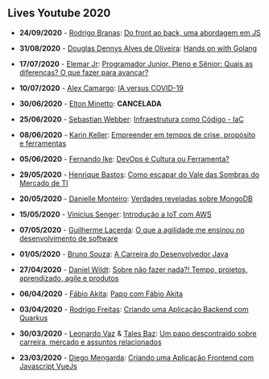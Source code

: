 ## Lives Youtube 2020

* **24/09/2020** - [Rodrigo Branas](https://linkedin.com/in/rodrigobranas): [Do front ao back, uma abordagem em JS](https://www.youtube.com/watch?v=jrb_1rBDBIQ)

* **31/08/2020** - [Douglas Dennys Alves de Oliveira](https://www.linkedin.com/in/douglas-dennys-381629119/): [Hands on with Golang](https://www.youtube.com/watch?v=4qBMNhentLA)

* **17/07/2020** - [Elemar Jr](https://www.linkedin.com/in/elemarjr/): [Programador Junior, Pleno e Sênior: Quais as diferenças? O que fazer para avançar?](https://youtu.be/Euv3lw2x1qY)

* **10/07/2020** - [Alex Camargo](https://predictcovid.com.br/): [IA versus COVID-19](https://www.youtube.com/watch?v=l2C321iGSzE)

* **30/06/2020** - [Elton Minetto](https://www.linkedin.com/in/eminetto/): **CANCELADA**

* **25/06/2020** - [Sebastian Webber](https://www.linkedin.com/in/sebawebber/): [Infraestrutura como Código - IaC](https://www.youtube.com/watch?v=jI2LkApP308)

* **08/06/2020** - [Karin Keller](https://www.linkedin.com/in/karinkeller/): [Empreender em tempos de crise, propósito e ferramentas](https://www.youtube.com/watch?v=FZNR_k7S2hY)

* **05/06/2020** - [Fernando Ike](https://www.linkedin.com/in/fernandoike/): [DevOps é Cultura ou Ferramenta?](https://www.youtube.com/watch?v=A2jBiDf7WuQ)

* **29/05/2020** - [Henrique Bastos](https://www.linkedin.com/in/henriquebastos/): [Como escapar do Vale das Sombras do Mercado de TI](https://www.youtube.com/watch?v=gyZWSeMnp54)

* **20/05/2020** - [Danielle Monteiro](https://www.linkedin.com/in/danimonteirodba/): [Verdades reveladas sobre MongoDB](https://www.youtube.com/watch?v=W_JBrDgKBo4)

* **15/05/2020** - [Vinicius Senger](https://www.linkedin.com/in/viniciussenger/): [Introdução a IoT com AWS](https://www.youtube.com/watch?v=YKkPJ9maIho)

* **07/05/2020** - [Guilherme Lacerda](https://www.linkedin.com/in/guilhermelacerda/):  [O que a agilidade me ensinou no desenvolvimento de software](https://www.youtube.com/watch?v=safQ1YOIc8o)

* **01/05/2020** - [Bruno Souza](https://www.linkedin.com/in/brjavaman/): [A Carreira do Desenvolvedor Java](https://www.youtube.com/watch?v=lAVctzQ-XP0)

* **27/04/2020** - [Daniel Wildt](https://www.linkedin.com/in/danielwildt/): [Sobre não fazer nada?! Tempo, projetos, aprendizado, agile e produtos](https://www.youtube.com/watch?v=-4k1nhPGLM0)

* **06/04/2020** - [Fábio Akita](https://www.linkedin.com/in/akitaonrails/): [Papo com Fábio Akita](https://www.youtube.com/watch?v=HMRtzEkRTvA)

* **03/04/2020** - [Rodrigo Freitas](https://github.com/omeuerodrigofreitas): [Criando uma Aplicação Backend com Quarkus](https://www.youtube.com/watch?v=HD85SarxV9M)

* **30/03/2020** - [Leonardo Vaz](https://www.linkedin.com/in/leonardovaz/) & [Tales Baz](https://www.linkedin.com/in/talesbaz/): [Um papo descontraído sobre carreira, mercado e assuntos relacionados](https://www.youtube.com/watch?v=LgFw_EMlfKY)

* **23/03/2020** - [Diego Mengarda](https://www.linkedin.com/in/diego-mengarda-4029427a/): [Criando uma Aplicação Frontend com Javascript VueJs](https://www.youtube.com/watch?v=ztZmp53jAG8)

